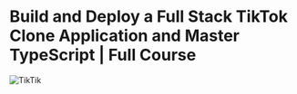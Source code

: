 # Build and Deploy a Full Stack TikTok Clone Application and Master TypeScript | Full Course
![TikTik]([https://i.ibb.co/w7WyFJG/Tik-Tok-Clone-Thumbnail-2.png](https://postimg.cc/18Y0jkWC)https://postimg.cc/18Y0jkWC)

